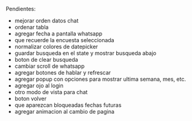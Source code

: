 Pendientes:

- mejorar orden datos chat
- ordenar tabla
- agregar fecha a pantalla whatsapp
- que recuerde la encuesta seleccionada
- normalizar colores de datepicker
- guardar busqueda en el state y mostrar busqueda abajo
- boton de clear busqueda
- cambiar scroll de whatsapp
- agregar botones de hablar y refrescar
- agregar popup con opciones para mostrar ultima semana, mes, etc.
- agregar ojo al login
- otro modo de vista para chat
- boton volver
- que aparezcan bloqueadas fechas futuras
- agregar animacion al cambio de pagina